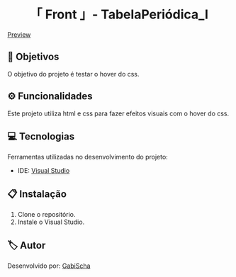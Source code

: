 <h1 align="center">「 Front 」- TabelaPeriódica_Ⅰ</h1>

<a href="https://gabischa.github.io/Front_TabelaPeriodica/">Preview</a>

<h2 id=objective>📌 Objetivos</h2>

O objetivo do projeto é testar o hover do css.

<h2 id=features>⚙️ Funcionalidades </h2>

Este projeto utiliza html e css para fazer efeitos visuais com o hover do css.

<h2 id=technology>💻 Tecnologias</h2>

Ferramentas utilizadas no desenvolvimento do projeto:

- IDE: <a href="https://visualstudio.microsoft.com/downloads/">Visual Studio</a>


<h2 id=installation>📋 Instalação</h2>

1. Clone o repositório.
3. Instale o  Visual Studio.


<h2 id=author>🏷️ Autor</h2>

Desenvolvido por: <a href="https://www.linkedin.com/in/gabrielaschaper/" target="_blank">GabiScha</a>



